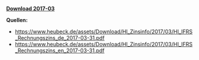 [**Download 2017-03**](https://downgit.github.io/#/home?url=https://github.com/GeorgGoldbach/Zinsarchiv/tree/master/2017-03)

**Quellen:**
* https://www.heubeck.de/assets/Download/HI_Zinsinfo/2017/03/HI_IFRS_Rechnungszins_de_2017-03-31.pdf
* https://www.heubeck.de/assets/Download/HI_Zinsinfo/2017/03/HI_IFRS_Rechnungszins_en_2017-03-31.pdf
